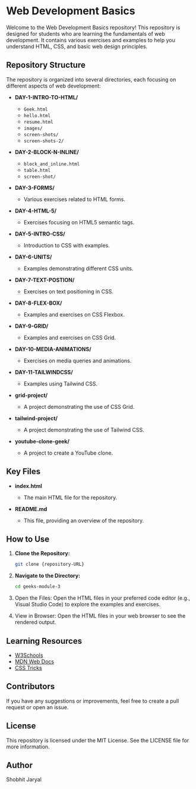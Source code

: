 # Web Development Basics

Welcome to the Web Development Basics repository! This repository is designed for students who are learning the fundamentals of web development. It contains various exercises and examples to help you understand HTML, CSS, and basic web design principles.

## Repository Structure

The repository is organized into several directories, each focusing on different aspects of web development:

- **DAY-1-INTRO-TO-HTML/**
  - `Geek.html`
  - `hello.html`
  - `resume.html`
  - `images/`
  - `screen-shots/`
  - `screen-shots-2/`

- **DAY-2-BLOCK-N-INLINE/**
  - `block_and_inline.html`
  - `table.html`
  - `screen-shot/`

- **DAY-3-FORMS/**
  - Various exercises related to HTML forms.

- **DAY-4-HTML-5/**
  - Exercises focusing on HTML5 semantic tags.

- **DAY-5-INTRO-CSS/**
  - Introduction to CSS with examples.

- **DAY-6-UNITS/**
  - Examples demonstrating different CSS units.

- **DAY-7-TEXT-POSTION/**
  - Exercises on text positioning in CSS.

- **DAY-8-FLEX-BOX/**
  - Examples and exercises on CSS Flexbox.

- **DAY-9-GRID/**
  - Examples and exercises on CSS Grid.

- **DAY-10-MEDIA-ANIMATIONS/**
  - Exercises on media queries and animations.

- **DAY-11-TAILWINDCSS/**
  - Examples using Tailwind CSS.

- **grid-project/**
  - A project demonstrating the use of CSS Grid.

- **tailwind-project/**
  - A project demonstrating the use of Tailwind CSS.

- **youtube-clone-geek/**
  - A project to create a YouTube clone.

## Key Files

- **index.html**
  - The main HTML file for the repository.

- **README.md**
  - This file, providing an overview of the repository.

## How to Use

1. **Clone the Repository:**
   ```sh
   git clone {repository-URL}
   ```  
2. **Navigate to the Directory:**
   ```sh
   cd geeks-module-3
   ```
3. Open the Files: Open the HTML files in your preferred code editor (e.g., Visual Studio Code) to explore the examples and exercises.

4. View in Browser: Open the HTML files in your web browser to see the rendered output.

## Learning Resources

- [W3Schools](https://www.w3schools.com/)
- [MDN Web Docs](https://developer.mozilla.org/en-US/)
- [CSS Tricks](https://css-tricks.com/)

## Contributors
If you have any suggestions or improvements, feel free to create a pull request or open an issue.

## License
This repository is licensed under the MIT License. See the LICENSE file for more information.

## Author
Shobhit Jaryal
